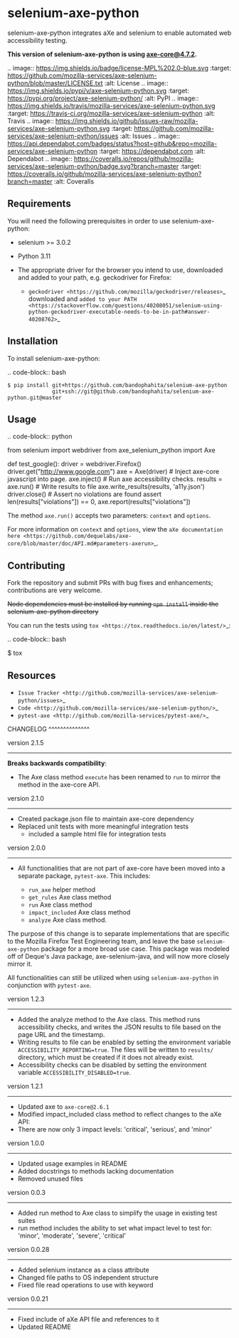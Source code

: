 selenium-axe-python
====================

selenium-axe-python integrates aXe and selenium to enable automated web accessibility testing.

**This version of selenium-axe-python is using axe-core@4.7.2.**

.. image:: https://img.shields.io/badge/license-MPL%202.0-blue.svg
   :target: https://github.com/mozilla-services/axe-selenium-python/blob/master/LICENSE.txt
   :alt: License
.. image:: https://img.shields.io/pypi/v/axe-selenium-python.svg
   :target: https://pypi.org/project/axe-selenium-python/
   :alt: PyPI
.. image:: https://img.shields.io/travis/mozilla-services/axe-selenium-python.svg
   :target: https://travis-ci.org/mozilla-services/axe-selenium-python
   :alt: Travis
.. image:: https://img.shields.io/github/issues-raw/mozilla-services/axe-selenium-python.svg
   :target: https://github.com/mozilla-services/axe-selenium-python/issues
   :alt: Issues
.. image:: https://api.dependabot.com/badges/status?host=github&repo=mozilla-services/axe-selenium-python
   :target: https://dependabot.com
   :alt: Dependabot
.. image:: https://coveralls.io/repos/github/mozilla-services/axe-selenium-python/badge.svg?branch=master
   :target: https://coveralls.io/github/mozilla-services/axe-selenium-python?branch=master
   :alt: Coveralls



Requirements
------------

You will need the following prerequisites in order to use selenium-axe-python:

- selenium >= 3.0.2
- Python 3.11
- The appropriate driver for the browser you intend to use, downloaded and added to your path, e.g. geckodriver for Firefox:

  - `geckodriver <https://github.com/mozilla/geckodriver/releases>`_ downloaded and `added to your PATH <https://stackoverflow.com/questions/40208051/selenium-using-python-geckodriver-executable-needs-to-be-in-path#answer-40208762>`_

Installation
------------

To install selenium-axe-python:

.. code-block:: bash

    $ pip install git+https://github.com/bandophahita/selenium-axe-python
                  git+ssh://git@github.com/bandophahita/selenium-axe-python.git@master


Usage
------

.. code-block:: python

  from selenium import webdriver
  from axe_selenium_python import Axe

  def test_google():
      driver = webdriver.Firefox()
      driver.get("http://www.google.com")
      axe = Axe(driver)
      # Inject axe-core javascript into page.
      axe.inject()
      # Run axe accessibility checks.
      results = axe.run()
      # Write results to file
      axe.write_results(results, 'a11y.json')
      driver.close()
      # Assert no violations are found
      assert len(results["violations"]) == 0, axe.report(results["violations"])

The method ``axe.run()`` accepts two parameters: ``context`` and ``options``.

For more information on ``context`` and ``options``, view the `aXe documentation here <https://github.com/dequelabs/axe-core/blob/master/doc/API.md#parameters-axerun>`_.

Contributing
------------

Fork the repository and submit PRs with bug fixes and enhancements;
contributions are very welcome.

~~Node dependencies must be installed by running `npm install` inside the selenium-axe-python directory~~

You can run the tests using
`tox <https://tox.readthedocs.io/en/latest/>`_:

.. code-block:: bash

  $ tox

Resources
---------

- `Issue Tracker <http://github.com/mozilla-services/axe-selenium-python/issues>`_
- `Code <http://github.com/mozilla-services/axe-selenium-python/>`_
- `pytest-axe <http://github.com/mozilla-services/pytest-axe/>`_

CHANGELOG
^^^^^^^^^^^^^^

version 2.1.5
*************
**Breaks backwards compatibility**:

- The Axe class method ``execute`` has been renamed to ``run`` to mirror the method in the axe-core API.

version 2.1.0
**************
- Created package.json file to maintain axe-core dependency
- Replaced unit tests with more meaningful integration tests
  - included a sample html file for integration tests

version 2.0.0
**************
- All functionalities that are not part of axe-core have been moved into a separate package, ``pytest-axe``. This includes:

  - ``run_axe`` helper method
  - ``get_rules`` Axe class method
  - ``run`` Axe class method
  - ``impact_included`` Axe class method
  - ``analyze`` Axe class method.

The purpose of this change is to separate implementations that are specific to the Mozilla Firefox Test Engineering team,
and leave the base ``selenium-axe-python`` package for a more broad use case. This package was modeled off of Deque's
Java package, axe-selenium-java, and will now more closely mirror it.

All functionalities can still be utilized when using ``selenium-axe-python`` in conjunction with ``pytest-axe``.

version 1.2.3
**************
- Added the analyze method to the Axe class. This method runs accessibility checks, and writes the JSON results to file based on the page URL and the timestamp.
- Writing results to file can be enabled by setting the environment variable ``ACCESSIBILITY_REPORTING=true``. The files will be written to ``results/`` directory, which must be created if it does not already exist.
- Accessibility checks can be disabled by setting the environment variable ``ACCESSIBILITY_DISABLED=true``.

version 1.2.1
**************
- Updated axe to ``axe-core@2.6.1``
- Modified impact_included class method to reflect changes to the aXe API:
- There are now only 3 impact levels: 'critical', 'serious', and 'minor'

version 1.0.0
**************
- Updated usage examples in README
- Added docstrings to methods lacking documentation
- Removed unused files

version 0.0.3
**************
- Added run method to Axe class to simplify the usage in existing test suites
- run method includes the ability to set what impact level to test for: 'minor', 'moderate', 'severe', 'critical'

version 0.0.28
****************
- Added selenium instance as a class attribute
- Changed file paths to OS independent structure
- Fixed file read operations to use with keyword


version 0.0.21
***************
- Fixed include of aXe API file and references to it
- Updated README
